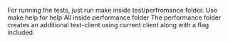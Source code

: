 For running the tests, just run make inside test/perfromance folder.
Use make help for help
All inside performance folder
The performance folder creates an additional test-client using current
client along with a flag included.
